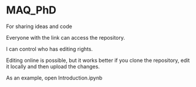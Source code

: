 # MAQ_PhD
For sharing ideas and code

Everyone with the link can access the repository.

I can control who has editing rights.

Editing online is possible, but it works better if you clone the repository, edit it locally and then upload the changes.

As an example, open Introduction.ipynb
